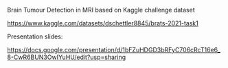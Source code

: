 Brain Tumour Detection in MRI based on Kaggle challenge dataset

https://www.kaggle.com/datasets/dschettler8845/brats-2021-task1


Presentation slides:

https://docs.google.com/presentation/d/1bFZuHDGD3bRFyC706cRcT16e6_8-CwR6BUN3OwIYuHU/edit?usp=sharing